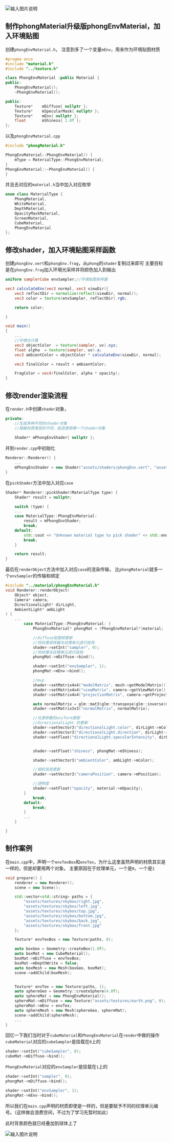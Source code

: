![输入图片说明](/imgs/2025-02-17/xAfktXtFY4krilcj.png)

## 制作phongMaterial升级版phongEnvMaterial，加入环境贴图
创建`phongEnvMaterial.h`，
注意到多了一个变量`mEnv`，用来作为环境贴图材质
```cpp
#pragma once
#include "material.h"
#include "../texture.h"

class PhongEnvMaterial :public Material {
public:
	PhongEnvMaterial();
	~PhongEnvMaterial();

public:
	Texture*	mDiffuse{ nullptr };
	Texture*	mSpecularMask{ nullptr };
	Texture*	mEnv{ nullptr };
	float		mShiness{ 1.0f };
};
```
以及`phongEnvMaterial.cpp`
```cpp
#include "phongMaterial.h"

PhongEnvMaterial::PhongEnvMaterial() {
	mType = MaterialType::PhongEnvMaterial;
}
PhongEnvMaterial::~PhongEnvMaterial() {
}
```
并且去对应的`material.h`当中加入对应枚举
```cpp
enum class MaterialType {
	PhongMaterial,
	WhiteMaterial,
	DepthMaterial,
	OpacityMaskMaterial,
	ScreenMaterial,
	CubeMaterial,
	PhongEnvMaterial
};
```

## 修改shader，加入环境贴图采样函数
创建`phongEnv.vert`和`phongEnv.frag`，从`phong`的`shader`复制过来即可
主要目标是在`phongEnv.frag`加入环境光采样并将颜色加入到输出
```glsl
uniform samplerCube envSampler;//环境贴图采样器

vec3 calculateEnv(vec3 normal, vec3 viewDir){
	vec3 reflectDir = normalize(reflect(viewDir, normal));
	vec3 color = texture(envSampler, reflectDir).rgb;

	return color;

}

void main()
{
	...
	//环境光计算
	vec3 objectColor  = texture(sampler, uv).xyz;
	float alpha  = texture(sampler, uv).a;
	vec3 ambientColor = objectColor * calculateEnv(viewDir, normal);

	vec3 finalColor = result + ambientColor;

	FragColor = vec4(finalColor, alpha * opacity);
}
```
## 修改render渲染流程
在`render.h`中创建`shader`对象，
```cpp
private:
	//生成多种不同的shader对象
	//根据材质类型的不同，挑选使用哪一个shader对象
	
	Shader* mPhongEnvShader{ nullptr };
```
并到`render.cpp`中初始化
```cpp
Renderer::Renderer() {
	...
	mPhongEnvShader = new Shader("assets/shaders/phongEnv.vert", "assets/shaders/phongEnv.frag");
}
```
在`pickShader`方法中加入对应`case`
```cpp
Shader* Renderer::pickShader(MaterialType type) {
	Shader* result = nullptr;

	switch (type) {
	...
	case MaterialType::PhongEnvMaterial:
		result = mPhongEnvShader;
		break;
	default:
		std::cout << "Unknown material type to pick shader" << std::endl;
		break;
	}

	return result;
}
```
最后在`renderObject`方法中加入对应`case`的渲染传输，
比`phongMaterial`就多一个`envSampler`的传输和绑定
```cpp
#include "../material/phongEnvMaterial.h"
void Renderer::renderObject(
	Object* object,
	Camera* camera,
	DirectionalLight* dirLight,
	AmbientLight* ambLight
) {
	...
		case MaterialType::PhongEnvMaterial: {
			PhongEnvMaterial* phongMat = (PhongEnvMaterial*)material;

			//diffuse贴图帧更新
			//将纹理采样器与纹理单元进行挂钩
			shader->setInt("sampler", 0);
			//将纹理与纹理单元进行挂钩
			phongMat->mDiffuse->bind();

			shader->setInt("envSampler", 1);
			phongMat->mEnv->bind();

			//mvp
			shader->setMatrix4x4("modelMatrix", mesh->getModelMatrix());
			shader->setMatrix4x4("viewMatrix", camera->getViewMatrix());
			shader->setMatrix4x4("projectionMatrix", camera->getProjectionMatrix());

			auto normalMatrix = glm::mat3(glm::transpose(glm::inverse(mesh->getModelMatrix())));
			shader->setMatrix3x3("normalMatrix", normalMatrix);

			//光源参数的uniform更新
			//directionalLight 的更新
			shader->setVector3("directionalLight.color", dirLight->mColor);
			shader->setVector3("directionalLight.direction", dirLight->mDirection);
			shader->setFloat("directionalLight.specularIntensity", dirLight->mSpecularIntensity);


			shader->setFloat("shiness", phongMat->mShiness);

			shader->setVector3("ambientColor", ambLight->mColor);

			//相机信息更新
			shader->setVector3("cameraPosition", camera->mPosition);

			//透明度
			shader->setFloat("opacity", material->mOpacity);
		}
			break;
		default:
			break;
		}
		...
	}

}

```

## 制作案例
在`main.cpp`中，声明一个`envTexBox`和`envTex`，为什么这里虽然声明的材质其实是一样的，但是却要用两个对象。
主要原因在于纹理单元，一个是`0`，一个是`1`
```cpp
void prepare() {
	renderer = new Renderer();
	scene = new Scene();

	std::vector<std::string> paths = {
		"assets/textures/skybox/right.jpg",
		"assets/textures/skybox/left.jpg",
		"assets/textures/skybox/top.jpg",
		"assets/textures/skybox/bottom.jpg",
		"assets/textures/skybox/back.jpg",
		"assets/textures/skybox/front.jpg"
	};

	Texture* envTexBox = new Texture(paths, 0);

	auto boxGeo = Geometry::createBox(1.0f);
	auto boxMat = new CubeMaterial();
	boxMat->mDiffuse = envTexBox;
	boxMat->mDepthWrite = false;
	auto boxMesh = new Mesh(boxGeo, boxMat);
	scene->addChild(boxMesh);


	Texture* envTex = new Texture(paths, 1);
	auto sphereGeo = Geometry::createSphere(4.0f);
	auto sphereMat = new PhongEnvMaterial();
	sphereMat->mDiffuse = new Texture("assets/textures/earth.png", 0);
	sphereMat->mEnv = envTex;
	auto sphereMesh = new Mesh(sphereGeo, sphereMat);
	scene->addChild(sphereMesh);
	...
}
```
回忆一下我们当时对于`cubeMaterial`和`PhongEnvMaterial`在`render`中做的操作
`cubeMaterial`对应的`cubeSampler`是挂载在`0`上的
```cpp
shader->setInt("cubeSampler", 0);
cubeMat->mDiffuse->bind();
```
`PhongEnvMaterial`对应的`envSampler`是挂载在`1`上的
```cpp
shader->setInt("sampler", 0);
phongMat->mDiffuse->bind();

shader->setInt("envSampler", 1);
phongMat->mEnv->bind();
```
所以我们在`main.cpp`声明的材质即使是一样的，但是要赋予不同的纹理单元编号。（这样做会浪费空间，不过为了学习先暂时如此）

此时背景颜色就已经叠加到球体上了

![输入图片说明](/imgs/2025-02-17/8l0KdPkasuVpGa94.png)
<!--stackedit_data:
eyJoaXN0b3J5IjpbLTE0MjAwMTc5NTgsLTYwNTAwNzE5Myw3OT
g3MDU4OTYsLTg4NTIxNjU1MSwtNDcyMTQ2OTM1LC0xNjQ2NjE1
MzA3LC05ODcxNjkyNjYsLTIwODg3NDY2MTJdfQ==
-->